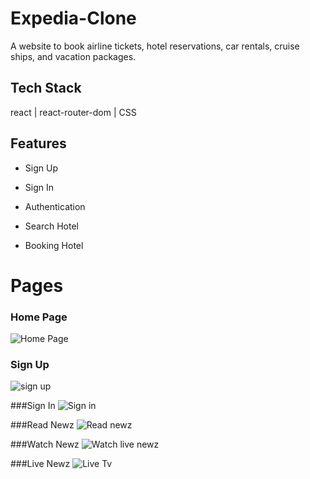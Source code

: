 # Expedia-Clone
A website to book airline tickets, hotel reservations, car rentals, cruise ships, and vacation packages.

## Tech Stack
 react | react-router-dom | CSS

 ## Features

 - Sign Up
 
 - Sign In
 
 - Authentication
 
 - Search Hotel

 - Booking Hotel

# Pages

### Home Page
![Home Page](https://github.com/nitinkondhari03/Indiatoday-Clone/assets/107460712/0c87ce38-c5e4-4877-a1ba-7c26c79ed525)

### Sign Up
![sign up](https://github.com/nitinkondhari03/Indiatoday-Clone/assets/107460712/db4d1998-f77c-4dd9-a677-a5ffa7db21ec)

###Sign In
![Sign in](https://github.com/nitinkondhari03/Indiatoday-Clone/assets/107460712/a5390c5d-5246-402b-8fa4-c33c1e17e985)

###Read Newz
![Read newz](https://github.com/nitinkondhari03/Indiatoday-Clone/assets/107460712/ba04908f-e893-4f4c-910f-b597818287c0)

###Watch Newz
![Watch live newz](https://github.com/nitinkondhari03/Indiatoday-Clone/assets/107460712/e48d24f2-0e30-4b82-8020-fb946bb873d1)

###Live Newz
![Live Tv](https://github.com/nitinkondhari03/Indiatoday-Clone/assets/107460712/2acbce77-3195-42f5-8384-c2b6f0ebc759)

